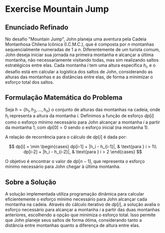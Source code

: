 # Exercise Mountain Jump

## Enunciado Refinado

No desafio "Mountain Jump", John planeja uma aventura pela Cadeia Montanhosa Chilena Icônica (I.C.M.C.), que é composta por $n$ montanhas sequencialmente numeradas de 1 a $n$. Diferentemente de um turista comum, John deseja iniciar sua jornada na primeira montanha e alcançar a última montanha, não necessariamente visitando todas, mas sim realizando saltos estratégicos entre elas. Cada montanha $i$ tem uma altura específica $h_i$, e o desafio está em calcular a logística dos saltos de John, considerando as alturas das montanhas e as distâncias entre elas, de forma a minimizar o esforço total dos saltos.

## Formulação Matemática do Problema

Seja $h = \{h_1, h_2, ..., h_n\}$ o conjunto de alturas das montanhas na cadeia, onde $h_i$ representa a altura da montanha $i$. Definimos a função de esforço $dp[i]$ como o esforço mínimo necessário para John alcançar a montanha $i$ a partir da montanha 1, com $dp[0] = 0$ sendo o esforço inicial (na montanha 1).

A relação de recorrência para o cálculo de $dp[i]$ é dada por:

$$
dp[i] = \min
\begin{cases}
dp[i-1] + |h_i - h_{i-1}|, & \text{para } i > 1\\
dp[i-2] + |h_i - h_{i-2}|, & \text{para } i > 2
\end{cases}
$$

O objetivo é encontrar o valor de $dp[n-1]$, que representa o esforço mínimo necessário para John chegar à última montanha.

## Sobre a Solução

A solução implementada utiliza programação dinâmica para calcular eficientemente o esforço mínimo necessário para John alcançar cada montanha na cadeia. Através do cálculo iterativo de $dp[i]$, a solução avalia o esforço necessário para alcançar a montanha $i$ a partir das duas montanhas anteriores, escolhendo a opção que minimiza o esforço total. Isso permite que John planeje seus saltos de forma ótima, considerando tanto a distância entre montanhas quanto a diferença de altura entre elas.
